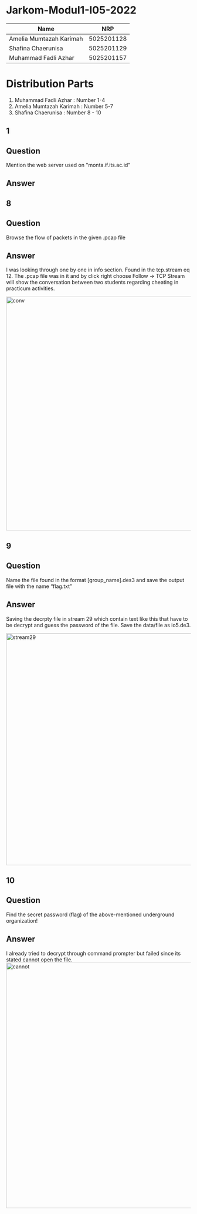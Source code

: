 # Jarkom-Modul1-I05-2022

| Name | NRP |
| ------ | ------ |
| Amelia Mumtazah Karimah | 5025201128 |
| Shafina Chaerunisa | 5025201129 |
| Muhammad Fadli Azhar | 5025201157 |

# Distribution Parts

1. Muhammad Fadli Azhar : Number 1-4
2. Amelia Mumtazah Karimah : Number 5-7
3. Shafina Chaerunisa : Number 8 - 10

## 1
## Question
Mention the web server used on "monta.if.its.ac.id"

## Answer



## 8
## Question
Browse the flow of packets in the given .pcap file

## Answer
I was looking through one by one in info section. Found in the tcp.stream eq 12. The .pcap file was in it and by click right choose Follow -> TCP Stream will show the conversation between two students regarding cheating in practicum activities.

<img width="638" alt="conv" src="https://user-images.githubusercontent.com/112922727/192083018-a0be505c-50ab-499c-89ed-7638db53a682.png">

## 9
## Question
Name the file found in the format [group_name].des3 and save the output file with the name “flag.txt”

## Answer
Saving the decrpty file in stream 29 which contain text like this that have to be decrypt and guess the password of the file. Save the data/file as io5.de3.

<img width="633" alt="stream29" src="https://user-images.githubusercontent.com/112922727/192083166-7cdec58f-0945-45cf-8f85-76d2eff5f320.png">

## 10
## Question
Find the secret password (flag) of the above-mentioned underground organization!

## Answer
I already tried to decrypt through command prompter but failed since its stated cannot open the file.
<img width="670" alt="cannot" src="https://user-images.githubusercontent.com/112922727/192083549-a4f4cc2f-8cb7-469e-bdf4-4c7ccc8153ab.png">



